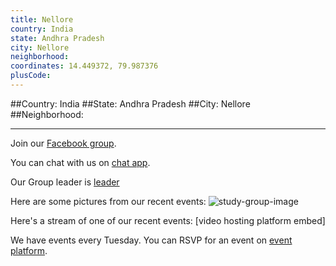 ```yaml
---
title: Nellore
country: India
state: Andhra Pradesh
city: Nellore
neighborhood: 
coordinates: 14.449372, 79.987376
plusCode:
---
```


##Country: India
##State: Andhra Pradesh
##City: Nellore
##Neighborhood: 
*****
Join our [Facebook group](https://www.facebook.com/groups/free.code.camp.nellore).

You can chat with us on [chat app]().

Our Group leader is [leader]()

Here are some pictures from our recent events:
![study-group-image]()

Here's a stream of one of our recent events:
[video hosting platform embed]

We have events every Tuesday. You can RSVP for an event on [event platform]().
